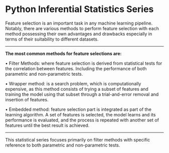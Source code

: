 # Python Inferential Statistics Series
Feature selection is an important task in any machine learning pipeline. Notably, there are various methods to perform feature selection with each method possessing their own advantages and drawbacks especially in terms of their suitability to different datasets.
___
**The most common methods for feature selections are:**

•	Filter Methods:  where feature selection is derived from statistical tests for the correlation between features. Including the performance of both parametric and non-parametric tests. 

•	Wrapper method: is a search problem, which is computationally expensive, as this method consists of trying a subset of features and training the model using that subset through a trial-and-error removal and insertion of features. 

•	Embedded method: feature selection part is integrated as part of the learning algorithm. A set of features is selected, the model learns and its performance is evaluated, and the process is repeated with another set of features until the best result is achieved.
___

This statistical series focuses primarily on filter methods with specific reference to both parametric and non-parametric tests. 

